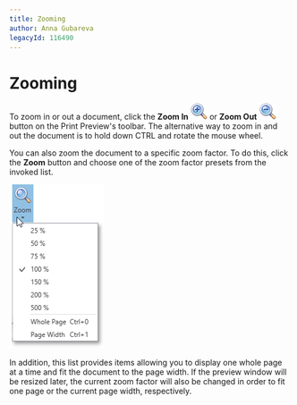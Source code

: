 ```yaml
---
title: Zooming
author: Anna Gubareva
legacyId: 116490
---
```

# Zooming
To zoom in or out a document, click the **Zoom In** ![WPFDesigner_PreviewToolbar_ZoomIn](../../../images/img120167.png) or **Zoom Out** ![WPFDesigner_PreviewToolbar_ZoomOut](../../../images/img120165.png) button on the Print Preview's toolbar. The alternative way to zoom in and out the document is to hold down CTRL and rotate the mouse wheel.

You can also zoom the document to a specific zoom factor. To do this, click the **Zoom** button and choose one of the zoom factor presets from the invoked list.

![EUD_WpfPrintPreview_Zoom](../../../images/img124049.png)

In addition, this list provides items allowing you to display one whole page at a time and fit the document to the page width. If the preview window will be resized later, the current zoom factor will also be changed in order to fit one page or the current page width, respectively.